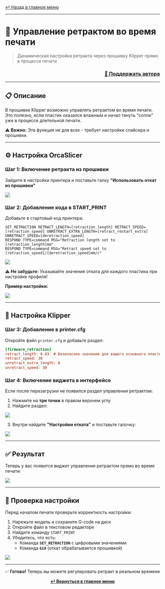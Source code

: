 [↩️ Назад в главное меню](../readme.md)

---

# 🔄 Управление ретрактом во время печати

> Динамическая настройка ретракта через прошивку Klipper прямо в процессе печати

<h3 align="right"><a href="https://www.tinkoff.ru/rm/yakovleva.irina203/51ZSr71845" target="_blank">💝 Поддержать автора</a></h3>

---

## 📋 Описание

В прошивке Klipper возможно управлять ретрактом во время печати. Это полезно, если пластик оказался влажным и начал тянуть "сопли" уже в процессе длительной печати.

⚠️ **Важно:** Эта функция не для всех - требует настройки слайсера и прошивки.

---

## ⚙️ Настройка OrcaSlicer

### Шаг 1: Включение ретракта из прошивки

Зайдите в настройки принтера и поставьте галку **"Использовать откат из прошивки"**

![](orca1.jpg)

### Шаг 2: Добавление кода в START_PRINT

Добавьте в стартовый код принтера:

```gcode
SET_RETRACTION RETRACT_LENGTH=[retraction_length] RETRACT_SPEED=[retraction_speed] UNRETRACT_EXTRA_LENGTH=[retract_restart_extra] UNRETRACT_SPEED=[deretraction_speed]
RESPOND TYPE=command MSG="Retraction length set to [retraction_length]mm" 
RESPOND TYPE=command MSG="Retract speed set to [retraction_speed]/[deretraction_speed]mm/c"
```

![](orca2.jpg)

⚠️ **Не забудьте:** Указывайте значение отката для каждого пластика при настройке профиля!

**Пример настройки:**

![](orca3.jpg)

---

## 🔧 Настройка Klipper

### Шаг 3: Добавление в printer.cfg

Откройте файл `printer.cfg` и добавьте раздел:

```ini
[firmware_retraction]
retract_length: 0.43  # Безопасное значение для вашего основного пластика
retract_speed: 30
unretract_extra_length: 0
unretract_speed: 30
```

### Шаг 4: Включение виджета в интерфейсе

Если после перезагрузки не появился раздел управления ретрактом:

1. Нажмите на **три точки** в правом верхнем углу
2. Найдите раздел:

![](fluid1.jpg)

3. Внутри найдите **"Настройки отката"** и поставьте галочку:

![](fluid2.jpg)

---

## ✅ Результат

Теперь у вас появится виджет управления ретрактом прямо во время печати:

![](fluid3.jpg)

---

## 🧪 Проверка настройки

Перед началом печати проверьте корректность настройки:

1. Нарежьте модель и сохраните G-code на диск
2. Откройте файл в текстовом редакторе
3. Найдите команду `START_PRINT`
4. Убедитесь, что есть:
   - Команда **`SET_RETRACTION`** с цифровыми значениями
   - Команда **`G10`** (откат обрабатывается прошивкой)

![](test1.jpg)

---

<div align="center">

✅ **Готово!** Теперь вы можете регулировать ретракт в реальном времени

**[↩️ Вернуться в главное меню](../readme.md)**

</div>
